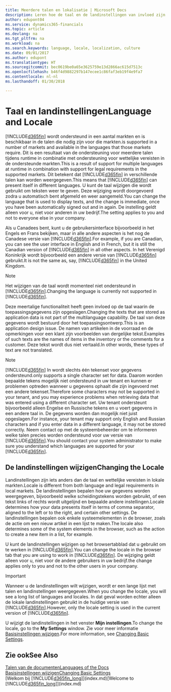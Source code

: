 ```yaml
---
title: Meerdere talen en lokalisatie | Microsoft Docs
description: Leren hoe de taal en de landinstellingen van invloed zijn op uw ervaring in Finance and Operations, Business edition.
author: edupont04
ms.service: dynamics365-financials
ms.topic: article
ms.devlang: na
ms.tgt_pltfrm: na
ms.workload: na
ms.search.keywords: language, locale, localization, culture
ms.date: 09/01/2017
ms.author: edupont
ms.translationtype: HT
ms.sourcegitcommit: bec0619be0a65e3625759e13d2866ac615d7513c
ms.openlocfilehash: b46f4d9882297b147ecee1c86faf3eb19f4e9fa7
ms.contentlocale: nl-nl
ms.lasthandoff: 01/30/2018

---
```

# <a name="language-and-locale"></a><span data-ttu-id="bec73-103">Taal en landinstellingen</span><span class="sxs-lookup"><span data-stu-id="bec73-103">Language and Locale</span></span>
[!INCLUDE[d365fin](includes/d365fin_md.md)] <span data-ttu-id="bec73-104"> wordt ondersteund in een aantal markten en is beschikbaar in de talen die nodig zijn voor die markten.</span><span class="sxs-lookup"><span data-stu-id="bec73-104">is supported in a number of markets and available in the languages that those markets require.</span></span> <span data-ttu-id="bec73-105">Dit is een resultaat van de ondersteuning voor meerdere talen tijdens runtime in combinatie met ondersteuning voor wettelijke vereisten in de ondersteunde markten.</span><span class="sxs-lookup"><span data-stu-id="bec73-105">This is a result of support for multiple languages at runtime in combination with support for legal requirements in the supported markets.</span></span> <span data-ttu-id="bec73-106">Dit betekent dat [!INCLUDE[d365fin](includes/d365fin_md.md)] in verschillende talen kan worden weergegeven.</span><span class="sxs-lookup"><span data-stu-id="bec73-106">This means that [!INCLUDE[d365fin](includes/d365fin_md.md)] can present itself in different languages.</span></span> <span data-ttu-id="bec73-107">U kunt de taal wijzigen die wordt gebruikt om teksten weer te geven. Deze wijziging wordt doorgevoerd zodra u automatisch bent afgemeld en weer aangemeld.</span><span class="sxs-lookup"><span data-stu-id="bec73-107">You can change the language that is used to display texts, and the change is immediate, once you have been automatically signed out and in again.</span></span> <span data-ttu-id="bec73-108">De instelling geldt alleen voor u, niet voor anderen in uw bedrijf.</span><span class="sxs-lookup"><span data-stu-id="bec73-108">The setting applies to you and not to everyone else in your company.</span></span>  

<span data-ttu-id="bec73-109">Als u Canadees bent, kunt u de gebruikersinterface bijvoorbeeld in het Engels en Frans bekijken, maar in alle andere aspecten is het nog de Canadese versie van [!INCLUDE[d365fin](includes/d365fin_md.md)].</span><span class="sxs-lookup"><span data-stu-id="bec73-109">For example, if you are Canadian, you can see the user interface in English and in French, but it is still the Canadian version of [!INCLUDE[d365fin](includes/d365fin_md.md)] in all other aspects.</span></span> <span data-ttu-id="bec73-110">In het Verenigd Koninkrijk wordt bijvoorbeeld een andere versie van [!INCLUDE[d365fin](includes/d365fin_md.md)] gebruikt.</span><span class="sxs-lookup"><span data-stu-id="bec73-110">It is not the same as, say, [!INCLUDE[d365fin](includes/d365fin_md.md)] in the United Kingdom.</span></span>  

> [!NOTE]  
>  <span data-ttu-id="bec73-111">Het wijzigen van de taal wordt momenteel niet ondersteund in [!INCLUDE[d365fin](includes/d365fin_md.md)].</span><span class="sxs-lookup"><span data-stu-id="bec73-111">Changing the language is currently not supported in [!INCLUDE[d365fin](includes/d365fin_md.md)].</span></span>

<span data-ttu-id="bec73-112">Deze meertalige functionaliteit heeft geen invloed op de taal waarin de toepassingsgegevens zijn opgeslagen.</span><span class="sxs-lookup"><span data-stu-id="bec73-112">Changing the texts that are stored as application data is not part of the multilanguage capability.</span></span> <span data-ttu-id="bec73-113">De taal van deze gegevens wordt bestuurd door het toepassingsontwerp.</span><span class="sxs-lookup"><span data-stu-id="bec73-113">This is an application design issue.</span></span> <span data-ttu-id="bec73-114">De namen van artikelen in de voorraad en de opmerkingen voor een klant zijn voorbeelden van dergelijke tekst.</span><span class="sxs-lookup"><span data-stu-id="bec73-114">Examples of such texts are the names of items in the inventory or the comments for a customer.</span></span> <span data-ttu-id="bec73-115">Deze tekst wordt dus niet vertaald.</span><span class="sxs-lookup"><span data-stu-id="bec73-115">In other words, these types of text are not translated.</span></span>  

> [!NOTE]  
>  [!INCLUDE[d365fin](includes/d365fin_md.md)] <span data-ttu-id="bec73-116">In  wordt slechts één tekenset voor gegevens ondersteund.</span><span class="sxs-lookup"><span data-stu-id="bec73-116">only supports a single character set for data.</span></span> <span data-ttu-id="bec73-117">Daarom worden bepaalde tekens mogelijk niet ondersteund in uw tenant en kunnen er problemen optreden wanneer u gegevens ophaalt die zijn ingevoerd met een andere tekenset.</span><span class="sxs-lookup"><span data-stu-id="bec73-117">Therefore some characters may not be supported in your tenant, and you may experience problems when retrieving data that was entered using a different character set.</span></span> <span data-ttu-id="bec73-118">Uw tenant ondersteunt bijvoorbeeld alleen Engelse en Russische tekens en u voert gegevens in een andere taal in. De gegevens worden dan mogelijk niet juist opgeslagen.</span><span class="sxs-lookup"><span data-stu-id="bec73-118">For instance, your tenant may support only English and Russian characters and if you enter data in a different language, it may not be stored correctly.</span></span> <span data-ttu-id="bec73-119">Neem contact op met de systeembeheerder om te informeren welke talen precies worden ondersteund voor uw versie van [!INCLUDE[d365fin](includes/d365fin_md.md)].</span><span class="sxs-lookup"><span data-stu-id="bec73-119">You should contact your system administrator to make sure you understand which languages are supported for your [!INCLUDE[d365fin](includes/d365fin_md.md)].</span></span>  

## <a name="changing-the-locale"></a><span data-ttu-id="bec73-120">De landinstellingen wijzigen</span><span class="sxs-lookup"><span data-stu-id="bec73-120">Changing the Locale</span></span>
<span data-ttu-id="bec73-121">Landinstellingen zijn iets anders dan de taal en wettelijke vereisten in lokale markten.</span><span class="sxs-lookup"><span data-stu-id="bec73-121">Locale is different from both language and legal requirements in local markets.</span></span> <span data-ttu-id="bec73-122">De landinstellingen bepalen hoe uw gegevens worden weergegeven, bijvoorbeeld welke scheidingstekens worden gebruikt, of een tekst links of rechts wordt uitgelijnd en bepaalde andere instellingen.</span><span class="sxs-lookup"><span data-stu-id="bec73-122">Locale determines how your data presents itself in terms of comma separator, aligned to the left or to the right, and certain other settings.</span></span> <span data-ttu-id="bec73-123">De landinstellingen bepalen ook enkele systeemelementen in de browser, zoals de actie om een nieuw artikel in een lijst te maken.</span><span class="sxs-lookup"><span data-stu-id="bec73-123">The locale also determines some of the system elements in the browser, such as the action to create a new item in a list, for example.</span></span>  

<span data-ttu-id="bec73-124">U kunt de landinstellingen wijzigen op het browsertabblad dat u gebruikt om te werken in [!INCLUDE[d365fin](includes/d365fin_md.md)].</span><span class="sxs-lookup"><span data-stu-id="bec73-124">You can change the locale in the browser tab that you are using to work in [!INCLUDE[d365fin](includes/d365fin_md.md)].</span></span> <span data-ttu-id="bec73-125">De wijziging geldt alleen voor u, niet voor de andere gebruikers in uw bedrijf.</span><span class="sxs-lookup"><span data-stu-id="bec73-125">the change applies only to you and not to the other users in your company.</span></span>  

> [!IMPORTANT]  
>  <span data-ttu-id="bec73-126">Wanneer u de landinstellingen wilt wijzigen, wordt er een lange lijst met talen en landinstellingen weergegeven.</span><span class="sxs-lookup"><span data-stu-id="bec73-126">When you change the locale, you will see a long list of languages and locales.</span></span> <span data-ttu-id="bec73-127">In dat geval worden echter alleen de lokale landinstellingen gebruikt in de huidige versie van [!INCLUDE[d365fin](includes/d365fin_md.md)].</span><span class="sxs-lookup"><span data-stu-id="bec73-127">However, only the locale setting is used in the current version of [!INCLUDE[d365fin](includes/d365fin_md.md)].</span></span>  

<span data-ttu-id="bec73-128">U wijzigt de landinstellingen in het venster **Mijn instellingen**.</span><span class="sxs-lookup"><span data-stu-id="bec73-128">To change the locale, go to the **My Settings** window.</span></span> <span data-ttu-id="bec73-129">Zie voor meer informatie [Basisinstellingen wijzigen](ui-change-basic-settings.md).</span><span class="sxs-lookup"><span data-stu-id="bec73-129">For more information, see [Changing Basic Settings](ui-change-basic-settings.md).</span></span>  

## <a name="see-also"></a><span data-ttu-id="bec73-130">Zie ook</span><span class="sxs-lookup"><span data-stu-id="bec73-130">See Also</span></span>  
[<span data-ttu-id="bec73-131">Talen van de documenten</span><span class="sxs-lookup"><span data-stu-id="bec73-131">Languages of the Docs</span></span>](about-languages.md)  
[<span data-ttu-id="bec73-132">Basisinstellingen wijzigen</span><span class="sxs-lookup"><span data-stu-id="bec73-132">Changing Basic Settings</span></span>](ui-change-basic-settings.md)  
<span data-ttu-id="bec73-133">[Welkom bij [!INCLUDE[d365fin_long](includes/d365fin_long_md.md)]](index.md)</span><span class="sxs-lookup"><span data-stu-id="bec73-133">[Welcome to [!INCLUDE[d365fin_long](includes/d365fin_long_md.md)]](index.md)</span></span>  


